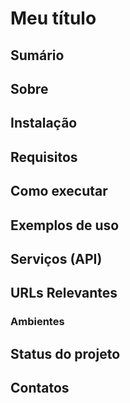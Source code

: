 # Meu título

## Sumário



## Sobre

## Instalação

## Requisitos

## Como executar

## Exemplos de uso

## Serviços (API)

## URLs Relevantes

### Ambientes

## Status do projeto

## Contatos
